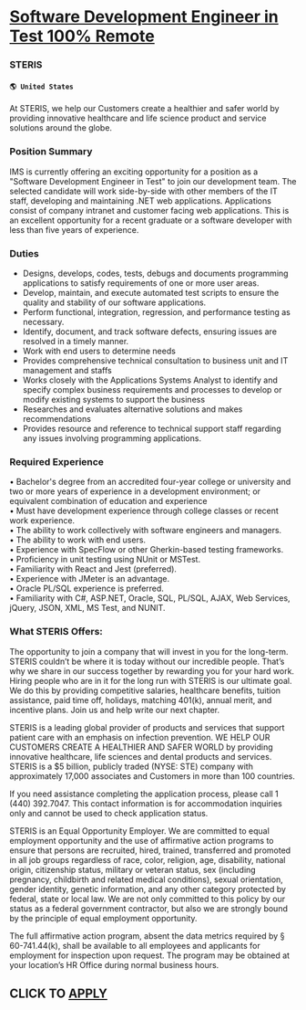# [Software Development Engineer in Test 100% Remote](https://www.remotewlb.com/apply/software-development-engineer-in-test-100-remote)  
### STERIS  
#### `🌎 United States`  

At STERIS, we help our Customers create a healthier and safer world by providing innovative healthcare and life science product and service solutions around the globe.

### Position Summary

IMS is currently offering an exciting opportunity for a position as a "Software Development Engineer in Test" to join our development team. The selected candidate will work side-by-side with other members of the IT staff, developing and maintaining .NET web applications. Applications consist of company intranet and customer facing web applications. This is an excellent opportunity for a recent graduate or a software developer with less than five years of experience.

### Duties

  * Designs, develops, codes, tests, debugs and documents programming applications to satisfy requirements of one or more user areas.
  * Develop, maintain, and execute automated test scripts to ensure the quality and stability of our software applications.
  * Perform functional, integration, regression, and performance testing as necessary.
  * Identify, document, and track software defects, ensuring issues are resolved in a timely manner.
  * Work with end users to determine needs
  * Provides comprehensive technical consultation to business unit and IT management and staffs
  * Works closely with the Applications Systems Analyst to identify and specify complex business requirements and processes to develop or modify existing systems to support the business
  * Researches and evaluates alternative solutions and makes recommendations
  * Provides resource and reference to technical support staff regarding any issues involving programming applications.

### Required Experience

• Bachelor's degree from an accredited four-year college or university and two or more years of experience in a development environment; or equivalent combination of education and experience  
• Must have development experience through college classes or recent work experience.  
• The ability to work collectively with software engineers and managers.  
• The ability to work with end users.  
• Experience with SpecFlow or other Gherkin-based testing frameworks.  
• Proficiency in unit testing using NUnit or MSTest.  
• Familiarity with React and Jest (preferred).  
• Experience with JMeter is an advantage.  
• Oracle PL/SQL experience is preferred.  
• Familiarity with C#, ASP.NET, Oracle, SQL, PL/SQL, AJAX, Web Services, jQuery, JSON, XML, MS Test, and NUNIT.

### What STERIS Offers:

The opportunity to join a company that will invest in you for the long-term. STERIS couldn’t be where it is today without our incredible people. That’s why we share in our success together by rewarding you for your hard work. Hiring people who are in it for the long run with STERIS is our ultimate goal. We do this by providing competitive salaries, healthcare benefits, tuition assistance, paid time off, holidays, matching 401(k), annual merit, and incentive plans. Join us and help write our next chapter.

STERIS is a leading global provider of products and services that support patient care with an emphasis on infection prevention. WE HELP OUR CUSTOMERS CREATE A HEALTHIER AND SAFER WORLD by providing innovative healthcare, life sciences and dental products and services. STERIS is a $5 billion, publicly traded (NYSE: STE) company with approximately 17,000 associates and Customers in more than 100 countries.

If you need assistance completing the application process, please call 1 (440) 392.7047. This contact information is for accommodation inquiries only and cannot be used to check application status.

STERIS is an Equal Opportunity Employer. We are committed to equal employment opportunity and the use of affirmative action programs to ensure that persons are recruited, hired, trained, transferred and promoted in all job groups regardless of race, color, religion, age, disability, national origin, citizenship status, military or veteran status, sex (including pregnancy, childbirth and related medical conditions), sexual orientation, gender identity, genetic information, and any other category protected by federal, state or local law. We are not only committed to this policy by our status as a federal government contractor, but also we are strongly bound by the principle of equal employment opportunity.

The full affirmative action program, absent the data metrics required by § 60-741.44(k), shall be available to all employees and applicants for employment for inspection upon request. The program may be obtained at your location’s HR Office during normal business hours.

  
## CLICK TO [APPLY](https://www.remotewlb.com/apply/software-development-engineer-in-test-100-remote)

